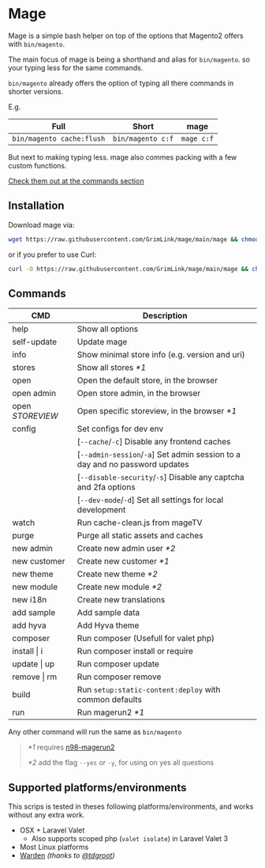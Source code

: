# Mage

Mage is a simple bash helper
on top of the options that Magento2 offers with `bin/magento`.

The main focus of mage is being a shorthand and alias for `bin/magento`.
so your typing less for the same commands.

`bin/magento` already offers the option of typing all there commands
in shorter versions.

E.g.

| Full                      | Short             | mage       |
| ------------------------- | ----------------- | ---------- |
| `bin/magento cache:flush` | `bin/magento c:f` | `mage c:f` |

But next to making typing less.
mage also commes packing with a few custom functions.

[Check them out at the commands section](#commands)

## Installation

Download mage via:

```bash
wget https://raw.githubusercontent.com/GrimLink/mage/main/mage && chmod +x mage
```

or if you prefer to use Curl:

```bash
curl -O https://raw.githubusercontent.com/GrimLink/mage/main/mage && chmod +x mage
```

## Commands

| CMD              | Description                                                                 |
| ---------------- | --------------------------------------------------------------------------- |
| help             | Show all options                                                            |
| self-update      | Update mage                                                                 |
| info             | Show minimal store info (e.g. version and uri)                              |
| stores           | Show all stores _\*1_                                                       |
| open             | Open the default store, in the browser                                      |
| open admin       | Open store admin, in the browser                                            |
| open _STOREVIEW_ | Open specific storeview, in the browser _\*1_                               |
| config           | Set configs for dev env                                                     |
|                  | [`--cache`/`-c`] Disable any frontend caches                                |
|                  | [`--admin-session`/`-a`] Set admin session to a day and no password updates |
|                  | [`--disable-security`/`-s`] Disable any captcha and 2fa options             |
|                  | [`--dev-mode`/`-d`] Set all settings for local development                  |
| watch            | Run cache-clean.js from mageTV                                              |
| purge            | Purge all static assets and caches                                          |
| new admin        | Create new admin user _\*2_                                                 |
| new customer     | Create new customer _\*1_                                                   |
| new theme        | Create new theme _\*2_                                                      |
| new module       | Create new module _\*2_                                                     |
| new i18n         | Create new translations                                                     |
| add sample       | Add sample data                                                             |
| add hyva         | Add Hyva theme                                                              |
| composer         | Run composer (Usefull for valet php)                                        |
| install \| i     | Run composer install or require                                             |
| update \| up     | Run composer update                                                         |
| remove \| rm     | Run composer remove                                                         |
| build            | Run `setup:static-content:deploy` with common defaults                      |
| run              | Run magerun2 _\*1_                                                          |

Any other command will run the same as `bin/magento`

> _\*1_ requires [n98-magerun2](https://github.com/netz98/n98-magerun2)
>
> _\*2_ add the flag `--yes` or `-y`, for using on yes all questions

## Supported platforms/environments

This scrips is tested in theses following platforms/environments,
and works without any extra work.

- OSX + Laravel Valet
  - Also supports scoped php (`valet isolate`) in Laravel Valet 3
- Most Linux platforms
- [Warden](https://github.com/davidalger/warden) _(thanks to [@tdgroot](https://github.com/tdgroot))_
